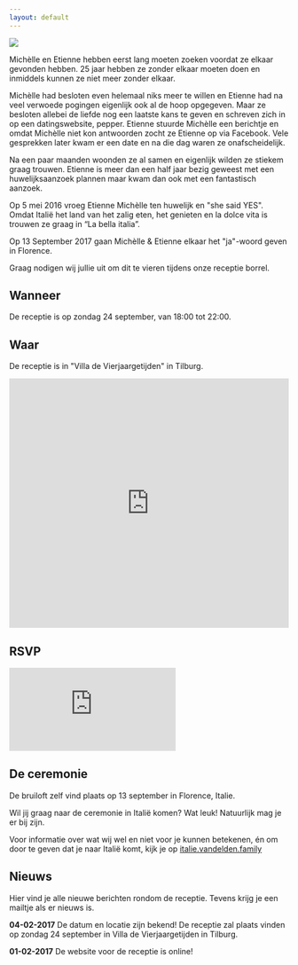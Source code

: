 ```yaml
---
layout: default
---
```


<div class="hero hero-welcome">
  <image src="/images/save-the-date-logo.png"></image>
</div>

<div class="text-block">
  <div class="text-block-inner">
    <p>
      Michèlle en Etienne hebben eerst lang moeten zoeken voordat ze elkaar gevonden hebben. 25 jaar hebben ze zonder elkaar moeten doen en inmiddels kunnen ze niet meer zonder elkaar.
    </p>
    <p>
      Michèlle had besloten even helemaal niks meer te willen en Etienne had na veel verwoede pogingen eigenlijk ook al de hoop opgegeven. Maar ze besloten allebei de liefde nog een laatste kans te geven en schreven zich in op een datingswebsite, pepper. Etienne stuurde Michèlle een berichtje en omdat Michèlle niet kon antwoorden zocht ze Etienne op via Facebook. Vele gesprekken later kwam er een date en na die dag waren ze onafscheidelijk.
    </p>
    <p>
      Na een paar maanden woonden ze al samen en eigenlijk wilden ze stiekem graag trouwen. Etienne is meer dan een half jaar bezig geweest met een huwelijksaanzoek plannen maar kwam dan ook met een fantastisch aanzoek.
    </p>
    <p>
      Op 5 mei 2016 vroeg Etienne Michèlle ten huwelijk en "she said YES". Omdat Italië het land van het zalig eten, het genieten en la dolce vita is trouwen ze graag in “La bella italia”.
    </p>
    <p>
      Op 13 September 2017 gaan Michèlle & Etienne elkaar het "ja"-woord geven in Florence.
    </p>
    <p>
      Graag nodigen wij jullie uit om dit te vieren tijdens onze receptie borrel.
    </p>
  </div>
</div>

<div class="hero hero-title hero-title-when">
  <h2>
    Wanneer
  </h2>
</div>

<div class="text-block">
  <div class="text-block-inner">
    <p>
      De receptie is op zondag 24 september, van 18:00 tot 22:00.
    </p>
  </div>
</div>

<div class="hero hero-title hero-title-where">
  <h2>
    Waar
  </h2>
</div>

<div class="text-block">
  <div class="text-block-inner">
    <p>
      De receptie is in "Villa de Vierjaargetijden" in Tilburg.
    </p>
    <p>
      <iframe src="https://www.google.com/maps/embed?pb=!1m18!1m12!1m3!1d2480.4929786235375!2d5.078030616273586!3d51.55919557964359!2m3!1f0!2f0!3f0!3m2!1i1024!2i768!4f13.1!3m3!1m2!1s0x47c6be30e78237fd%3A0x36db14f197f71e5f!2sVilla+de+Vier+Jaargetijden!5e0!3m2!1sen!2snl!4v1486379464568" width="100%" height="450" frameborder="0" style="border:0" allowfullscreen></iframe>
    </p>
  </div>
</div>

<div class="hero hero-title hero-title-rsvp">
  <h2>
    RSVP
  </h2>
</div>

<div class="text-block">
  <div class="text-block-inner">
    <p>
      <iframe src="https://docs.google.com/a/kabisa.nl/forms/d/e/1FAIpQLSc5Y4HSL_THu4Elv5lHIUSredUcP33_l_AzMR3zcQRtc5vgQw/viewform?embedded=true" frameborder="0" marginheight="0" marginwidth="0">Loading...</iframe>
    </p>
  </div>
</div>

<div class="hero hero-title hero-title-italie">
  <h2>
    De ceremonie
  </h2>
</div>

<div class="text-block">
  <div class="text-block-inner">
    <p>
      De bruiloft zelf vind plaats op 13 september in Florence, Italie.
    </p>
    <p>
      Wil jij graag naar de ceremonie in Italië komen? Wat leuk! Natuurlijk mag je er bij zijn.
    </p>
    <p>Voor informatie over wat wij wel en niet voor je kunnen betekenen, én om door te geven dat je naar Italië komt, kijk je op <a href="http://italie.vandelden.family/">italie.vandelden.family</a>
    </p>
  </div>
</div>

<div class="hero hero-title hero-title-news">
  <h2>
    Nieuws
  </h2>
</div>

<div class="text-block">
  <div class="text-block-inner">
    <p>
      Hier vind je alle nieuwe berichten rondom de receptie. Tevens krijg je een mailtje als er nieuws is.
    </p>
    <p>
      <strong>04-02-2017</strong> De datum en locatie zijn bekend! De receptie zal plaats vinden op zondag 24 september in Villa de Vierjaargetijden in Tilburg.
    </p>
    <p>
      <strong>01-02-2017</strong> De website voor de receptie is online!
    </p>
  </div>
</div>
